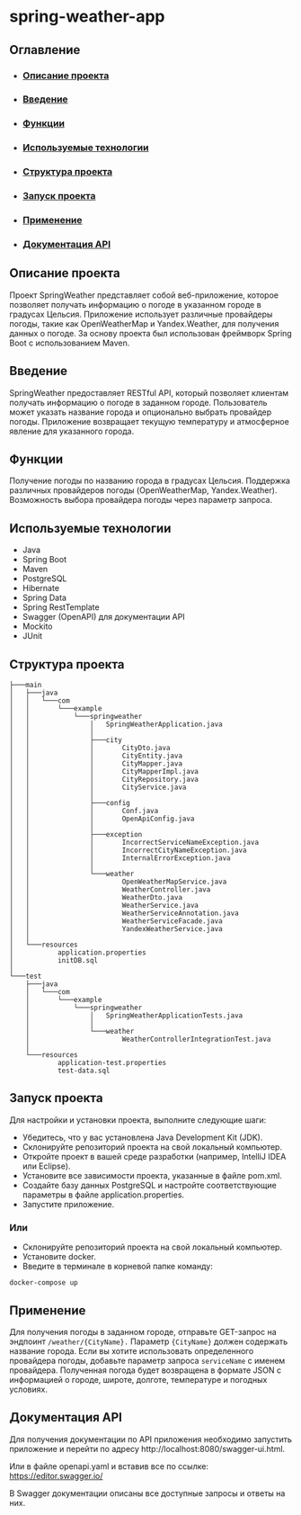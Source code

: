 # spring-weather-app
## Оглавление
* ### [Описание проекта](#defenition)
* ### [Введение](#introduction)
* ### [Функции](#mainfunctions)
* ### [Используемые технологии](#technologies)
* ### [Структура проекта](#structure)
* ### [Запуск проекта](#setup)
* ### [Применение](#usage)
* ### [Документация API](#api)

## Описание проекта <a name="defenition"></a>
Проект SpringWeather представляет собой веб-приложение, которое позволяет получать информацию о погоде в указанном городе в градусах Цельсия. Приложение использует различные провайдеры погоды, такие как OpenWeatherMap и Yandex.Weather, для получения данных о погоде. За основу проекта был использован фреймворк Spring Boot с использованием Maven.

## Введение <a name="introduction"></a>
SpringWeather предоставляет RESTful API, который позволяет клиентам получать информацию о погоде в заданном городе. Пользователь может указать название города и опционально выбрать провайдер погоды. Приложение возвращает текущую температуру и атмосферное явление для указанного города.

## Функции <a name="mainfunctions"></a>
Получение погоды по названию города в градусах Цельсия.
Поддержка различных провайдеров погоды (OpenWeatherMap, Yandex.Weather).
Возможность выбора провайдера погоды через параметр запроса.
## Используемые технологии <a name="technologies"></a>
* Java
* Spring Boot
* Maven
* PostgreSQL
* Hibernate
* Spring Data
* Spring RestTemplate
* Swagger (OpenAPI) для документации API
* Mockito
* JUnit

## Структура проекта <a name="structure"></a>
```
├───main
│   ├───java
│   │   └───com
│   │       └───example
│   │           └───springweather
│   │               │   SpringWeatherApplication.java
│   │               │
│   │               ├───city
│   │               │       CityDto.java
│   │               │       CityEntity.java
│   │               │       CityMapper.java
│   │               │       CityMapperImpl.java
│   │               │       CityRepository.java
│   │               │       CityService.java
│   │               │
│   │               ├───config
│   │               │       Conf.java
│   │               │       OpenApiConfig.java
│   │               │
│   │               ├───exception
│   │               │       IncorrectServiceNameException.java
│   │               │       IncorrectСityNameException.java
│   │               │       InternalErrorException.java
│   │               │
│   │               └───weather
│   │                       OpenWeatherMapService.java
│   │                       WeatherController.java
│   │                       WeatherDto.java
│   │                       WeatherService.java
│   │                       WeatherServiceAnnotation.java
│   │                       WeatherServiceFacade.java
│   │                       YandexWeatherService.java
│   │
│   └───resources
│           application.properties
│           initDB.sql
│
└───test
    ├───java
    │   └───com
    │       └───example
    │           └───springweather
    │               │   SpringWeatherApplicationTests.java
    │               │
    │               └───weather
    │                       WeatherControllerIntegrationTest.java
    │
    └───resources
            application-test.properties
            test-data.sql
```

## Запуск проекта <a name="setup"></a>
Для настройки и установки проекта, выполните следующие шаги:

* Убедитесь, что у вас установлена Java Development Kit (JDK).
* Склонируйте репозиторий проекта на свой локальный компьютер.
* Откройте проект в вашей среде разработки (например, IntelliJ IDEA или Eclipse).
* Установите все зависимости проекта, указанные в файле pom.xml.
* Создайте базу данных PostgreSQL и настройте соответствующие параметры в файле application.properties.
* Запустите приложение.


### Или

* Склонируйте репозиторий проекта на свой локальный компьютер.
* Установите docker.
* Введите в терминале в корневой папке команду:
```docker
docker-compose up
```
## Применение  <a name="usage"></a>
Для получения погоды в заданном городе, отправьте GET-запрос на эндпоинт `/weather/{CityName}.` Параметр `{CityName}` должен содержать название города.
Если вы хотите использовать определенного провайдера погоды, добавьте параметр запроса `serviceName` с именем провайдера.
Полученная погода будет возвращена в формате JSON с информацией о городе, широте, долготе, температуре и погодных условиях.
## Документация API <a name="api"></a>
Для получения документации по API приложения необходимо запустить приложение и перейти по адресу http://localhost:8080/swagger-ui.html.


Или в файле openapi.yaml и вставив все по ссылке: https://editor.swagger.io/


В Swagger документации описаны все доступные запросы и ответы на них.
